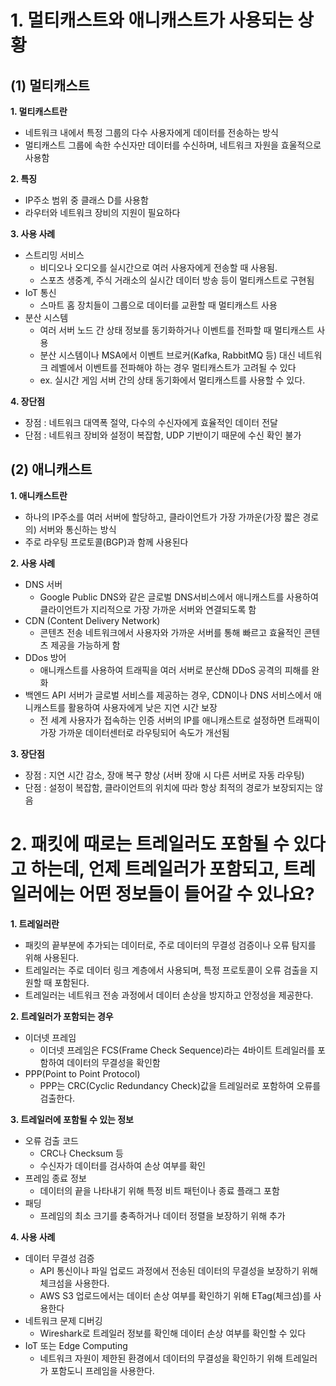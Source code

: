 # 1. 멀티캐스트와 애니캐스트가 사용되는 상황

## (1) 멀티캐스트

**1. 멀티캐스트란**

- 네트워크 내에서 특정 그룹의 다수 사용자에게 데이터를 전송하는 방식
- 멀티캐스트 그룹에 속한 수신자만 데이터를 수신하며, 네트워크 자원을 효울적으로 사용함

**2. 특징**

- IP주소 범위 중 클래스 D를 사용함
- 라우터와 네트워크 장비의 지원이 필요하다

**3. 사용 사례**

- 스트리밍 서비스
  - 비디오나 오디오를 실시간으로 여러 사용자에게 전송할 때 사용됨.
  - 스포츠 생중계, 주식 거래소의 실시간 데이터 방송 등이 멀티캐스트로 구현됨
- IoT 통신
  - 스마트 홈 장치들이 그룹으로 데이터를 교환할 때 멀티캐스트 사용
- 분산 시스템
  - 여러 서버 노드 간 상태 정보를 동기화하거나 이벤트를 전파할 때 멀티캐스트 사용
  - 분산 시스템이나 MSA에서 이벤트 브로커(Kafka, RabbitMQ 등) 대신 네트워크 레벨에서 이벤트를 전파해야 하는 경우 멀티캐스트가 고려될 수 있다
  - ex. 실시간 게임 서버 간의 상태 동기화에서 멀티캐스트를 사용할 수 있다.

**4. 장단점**

- 장점 : 네트워크 대역폭 절약, 다수의 수신자에게 효율적인 데이터 전달
- 단점 : 네트워크 장비와 설정이 복잡함, UDP 기반이기 때문에 수신 확인 불가

## (2) 애니캐스트

**1. 애니캐스트란**

- 하나의 IP주소를 여러 서버에 할당하고, 클라이언트가 가장 가까운(가장 짧은 경로의) 서버와 통신하는 방식
- 주로 라우팅 프로토콜(BGP)과 함께 사용된다

**2. 사용 사례**

- DNS 서버
  - Google Public DNS와 같은 글로벌 DNS서비스에서 애니캐스트를 사용하여 클라이언트가 지리적으로 가장 가까운 서버와 연결되도록 함
- CDN (Content Delivery Network)
  - 콘텐츠 전송 네트워크에서 사용자와 가까운 서버를 통해 빠르고 효율적인 콘텐츠 제공을 가능하게 함
- DDos 방어
  - 애니캐스트를 사용하여 트래픽을 여러 서버로 분산해 DDoS 공격의 피해를 완화
- 백엔드 API 서버가 글로벌 서비스를 제공하는 경우, CDN이나 DNS 서비스에서 애니캐스트를 활용하여 사용자에게 낮은 지연 시간 보장
  - 전 세계 사용자가 접속하는 인증 서버의 IP를 애니캐스트로 설정하면 트래픽이 가장 가까운 데이터센터로 라우팅되어 속도가 개선됨

**3. 장단점**

- 장점 : 지연 시간 감소, 장애 복구 향상 (서버 장애 시 다른 서버로 자동 라우팅)
- 단점 : 설정이 복잡함, 클라이언트의 위치에 따라 항상 최적의 경로가 보장되지는 않음

# 2. 패킷에 때로는 트레일러도 포함될 수 있다고 하는데, 언제 트레일러가 포함되고, 트레일러에는 어떤 정보들이 들어갈 수 있나요?

**1. 트레일러란**

- 패킷의 끝부분에 추가되는 데이터로, 주로 데이터의 무결성 검증이나 오류 탐지를 위해 사용된다.
- 트레일러는 주로 데이터 링크 계층에서 사용되며, 특정 프로토콜이 오류 검출을 지원할 때 포함된다.
- 트레일러는 네트워크 전송 과정에서 데이터 손상을 방지하고 안정성을 제공한다.

**2. 트레일러가 포함되는 경우**

- 이더넷 프레임
  - 이더넷 프레임은 FCS(Frame Check Sequence)라는 4바이트 트레일러를 포함하여 데이터의 무결성을 확인함
- PPP(Point to Point Protocol)
  - PPP는 CRC(Cyclic Redundancy Check)값을 트레일러로 포함하여 오류를 검출한다.

**3. 트레일러에 포함될 수 있는 정보**

- 오류 검출 코드
  - CRC나 Checksum 등
  - 수신자가 데이터를 검사하여 손상 여부를 확인
- 프레임 종료 정보
  - 데이터의 끝을 나타내기 위해 특정 비트 패턴이나 종료 플래그 포함
- 패딩
  - 프레임의 최소 크기를 충족하거나 데이터 정렬을 보장하기 위해 추가

**4. 사용 사례**

- 데이터 무결성 검증
  - API 통신이나 파일 업로드 과정에서 전송된 데이터의 무결성을 보장하기 위해 체크섬을 사용한다.
  - AWS S3 업로드에서는 데이터 손상 여부를 확인하기 위해 ETag(체크섬)를 사용한다
- 네트워크 문제 디버깅
  - Wireshark로 트레일러 정보를 확인해 데이터 손상 여부를 확인할 수 있다
- IoT 또는 Edge Computing
  - 네트워크 자원이 제한된 환경에서 데이터의 무결성을 확인하기 위해 트레일러가 포함도니 프레임을 사용한다.
